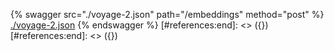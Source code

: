 [#references:start]: <> ({ "template": "openapi" })
[#references:start]: <> ({ "template": "openapi" })
{% swagger src="./voyage-2.json" path="/embeddings" method="post" %}
[./voyage-2.json](./voyage-2.json)
{% endswagger %}
[#references:end]: <> ({})
[#references:end]: <> ({})